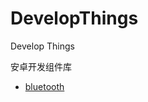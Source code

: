 # DevelopThings
Develop Things

安卓开发组件库
- [bluetooth](https://github.com/meikoz/DevelopThings/tree/a49737cc9b93ddd296087b3c4dcfea0e965def41/things/bluetooth)
